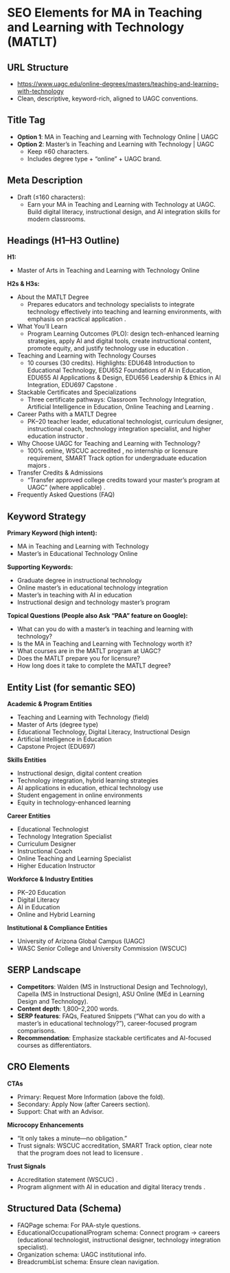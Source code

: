 # **SEO Elements for MA in Teaching and Learning with Technology (MATLT)**

## **URL Structure**

* https://www.uagc.edu/online-degrees/masters/teaching-and-learning-with-technology  
* Clean, descriptive, keyword-rich, aligned to UAGC conventions.

## **Title Tag**

* **Option 1**: MA in Teaching and Learning with Technology Online | UAGC  
* **Option 2**: Master’s in Teaching and Learning with Technology | UAGC  
  * Keep ≤60 characters.  
  * Includes degree type \+ “online” \+ UAGC brand.

## **Meta Description**

* Draft (≤160 characters):  
  * Earn your MA in Teaching and Learning with Technology at UAGC. Build digital literacy, instructional design, and AI integration skills for modern classrooms.

## **Headings (H1–H3 Outline)**

**H1:**

* Master of Arts in Teaching and Learning with Technology Online

**H2s & H3s:**

* About the MATLT Degree  
  * Prepares educators and technology specialists to integrate technology effectively into teaching and learning environments, with emphasis on practical application .  
* What You’ll Learn  
  * Program Learning Outcomes (PLO): design tech-enhanced learning strategies, apply AI and digital tools, create instructional content, promote equity, and justify technology use in education .  
* Teaching and Learning with Technology Courses  
  * 10 courses (30 credits). Highlights: EDU648 Introduction to Educational Technology, EDU652 Foundations of AI in Education, EDU655 AI Applications & Design, EDU656 Leadership & Ethics in AI Integration, EDU697 Capstone .  
* Stackable Certificates and Specializations  
  * Three certificate pathways: Classroom Technology Integration, Artificial Intelligence in Education, Online Teaching and Learning .  
* Career Paths with a MATLT Degree  
  * PK–20 teacher leader, educational technologist, curriculum designer, instructional coach, technology integration specialist, and higher education instructor .  
* Why Choose UAGC for Teaching and Learning with Technology?  
  * 100% online, WSCUC accredited , no internship or licensure requirement, SMART Track option for undergraduate education majors .  
* Transfer Credits & Admissions  
  * “Transfer approved college credits toward your master’s program at UAGC” (where applicable) .  
* Frequently Asked Questions (FAQ)

## **Keyword Strategy**

**Primary Keyword (high intent):**

* MA in Teaching and Learning with Technology  
* Master’s in Educational Technology Online

**Supporting Keywords:**

* Graduate degree in instructional technology  
* Online master’s in educational technology integration  
* Master’s in teaching with AI in education  
* Instructional design and technology master’s program

**Topical Questions (People also Ask “PAA” feature on Google):**

* What can you do with a master’s in teaching and learning with technology?  
* Is the MA in Teaching and Learning with Technology worth it?  
* What courses are in the MATLT program at UAGC?  
* Does the MATLT prepare you for licensure?  
* How long does it take to complete the MATLT degree?

## **Entity List (for semantic SEO)**

**Academic & Program Entities**

* Teaching and Learning with Technology (field)  
* Master of Arts (degree type)  
* Educational Technology, Digital Literacy, Instructional Design  
* Artificial Intelligence in Education  
* Capstone Project (EDU697)

**Skills Entities**

* Instructional design, digital content creation  
* Technology integration, hybrid learning strategies  
* AI applications in education, ethical technology use  
* Student engagement in online environments  
* Equity in technology-enhanced learning

**Career Entities**

* Educational Technologist  
* Technology Integration Specialist  
* Curriculum Designer  
* Instructional Coach  
* Online Teaching and Learning Specialist  
* Higher Education Instructor

**Workforce & Industry Entities**

* PK–20 Education  
* Digital Literacy  
* AI in Education  
* Online and Hybrid Learning

**Institutional & Compliance Entities**

* University of Arizona Global Campus (UAGC)  
* WASC Senior College and University Commission (WSCUC)

## **SERP Landscape**

* **Competitors**: Walden (MS in Instructional Design and Technology), Capella (MS in Instructional Design), ASU Online (MEd in Learning Design and Technology).  
* **Content depth**: 1,800–2,200 words.  
* **SERP features**: FAQs, Featured Snippets (“What can you do with a master’s in educational technology?”), career-focused program comparisons.  
* **Recommendation**: Emphasize stackable certificates and AI-focused courses as differentiators.

## **CRO Elements**

**CTAs**

* Primary: Request More Information (above the fold).  
* Secondary: Apply Now (after Careers section).  
* Support: Chat with an Advisor.

**Microcopy Enhancements**

* “It only takes a minute—no obligation.”  
* Trust signals: WSCUC accreditation, SMART Track option, clear note that the program does not lead to licensure .

**Trust Signals**

* Accreditation statement (WSCUC) .  
* Program alignment with AI in education and digital literacy trends .

## **Structured Data (Schema)**

* FAQPage schema: For PAA-style questions.  
* EducationalOccupationalProgram schema: Connect program → careers (educational technologist, instructional designer, technology integration specialist).  
* Organization schema: UAGC institutional info.  
* BreadcrumbList schema: Ensure clean navigation.

